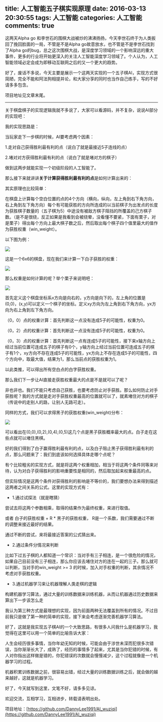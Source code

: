 title: 人工智能五子棋实现原理
date: 2016-03-13 20:30:55
tags: 人工智能
categories: 人工智能
comments: true
---

这两天Alpha go 和李世石的围棋大战被炒的沸沸扬扬，今天李世石终于为人类扳回了挽回脸面的一局，不管是不是Alpha go故意放水，也不管是不是李世石找到了Alpha go的bug，总之这次围棋大战，是深度学习领域的一个影响深远的重大事件，更多的行业将开始更深入的关注人工智能深度学习领域了。个人认为，人工智能领域必定会成为即移动互联网之后的又一个更大的趋势。

好了，废话不多说，今天主要是展示一个这两天实现的一个五子棋AI，实现方式很简陋，完全不能和阿法狗相提并论，和大家分享的同时也当作自己练手，写的不好请多多包含。

项目地址见文章末尾。

---

关于棋盘棋子的实现逻辑我就不多说了，大家可以看源码，并不复杂，说说AI部分的实现吧：

我的实现思路是：

当玩家走下一步棋的时候，AI要考虑两个因素：

1.走对自己获得胜利最有利的点（说白了就是最接近5子连线的点）

2.堵对对方获得胜利最有利的点（说白了就是堵对方的棋子）

做到这两步就能实现一个初级阶段的人工智能了。

那么接下来就讲讲**关于计算获得胜利最有利的点**是如何计算出来的：

其实原理也比较简单：

在棋盘上计算每个空白位置的点的4个方向（横向，纵向，左上角到右下角方向，右上角到左下角方向）每个有可能获胜的方向所连成的以当前棋子为出发点的长度为获胜棋子数量的（五子棋为5）中途没有被敌方棋子阻挡的所覆盖的己方棋子数。（是不是很绕，反正如果是我看到会被绕晕，没看懂不要紧，下面有栗子，对是栗子）得出每个方向上最大棋子数之后，然后取出每个棋子四个值里最大的值作为获胜权重（win_weight）。

以下图为例：

![](/img/ai_01_01.png)

这是一个6x6的棋盘，现在我们来计算一下白子获胜的权重：

![](/img/ai_01_02.png)

那么权重是如何计算的呢？举个栗子来说明吧：

![](/img/ai_01_04.png)

首先定义这个棋盘坐标系x方向是向右的，y方向是向下的，左上角的位置是(0,0)，(x,y)可以定义一个棋子的坐标。定义xy方向为左上角到右下角方向，yx方向为右上角到左下角方向。

（0，0）点的权重计算：首先判断这一点没有连成5子的可能性，权重为0。

（0，2）点的权重计算：首先判断这一点没有连成5子的可能性，权重为0。

（0，3）点的权重计算：首先判断这一点有连成5子的可能性，接下来x轴方向上经过当前位置可连成五子的棋子有0个，y轴方向上经过当前位置可连成五子的棋子有1个，xy方向不存在连成5子的可能性，yx方向上不存在连成5子的可能性，四个方向中，取最大值，结果为1，那么当前点的获胜权重为1。

以此类推，可以得出所有空白点的白字获胜权重。

那么我们下一步让AI直接走获胜权重最大的点是不是就可以了呢？

非也非也。我们不能只考虑自己获胜，也要考虑防止对手获胜。那么如何防止对手获胜呢？我的方式就是走对手获胜权重最高的位置就可以了，就素堵住对方的棋子（传说中的走别人的路，让别人无路可走）。

同样的方式，我们可以求得黑子的获胜权重(win_weight)分布：

![](/img/ai_01_03.png)

可以看出在(0,0),(0,2),(0,4),(0,5)这几个点是黑子获胜概率最大的点。白子走在这些点就可以堵住黑棋。

好的我们得到了白子赢得胜利最有利的点，以及白子阻止黑子获得胜利最有利的点，那么问题来了：我们到底该如何选择具体走哪个点呢？

有个比较粗劣的实现方式，就是将这两个权重相加，相当于将这两个条件同等来对待，认为对白子获得胜利的影响重要性是相同的，然后取加起来权重最高的点。

但实际情况是这两个条件对获得胜利的影响是不等价的，我们要想办法来得到描述这两者之间关系的公式。这里的实现方式有：

- 1.通过试探法（就是瞎猜）
	
尝试去将这两个参数相乘，取得的结果作为最终权重，来进行取值。

或者 白子的获胜权重 + R * 黑子的获胜权重， R是一个系数，我们需要通过不断的调整来接近最好的结果。

通过不断的尝试，来将最接近答案的公式猜出来。

- 2.通过条件分情况来判断

比如下过五子棋的人都知道一个常识：当对手有三子相连，是一个很危险的情况，如果自己目前没有三子相连，那么你应该去堵住对方的连在一起的三子。那么就可以判断，当对手的win_weight >= 3 的时候，加入对手权重的判断，其余情况不考虑对手获胜权重。

- 3.通过机器学习来让机器理解人类走棋的逻辑

构建机器学习算法，通过大量的训练数据来训练机器，从而让机器通过历史数据来算出下一步该怎么走

我认为第三种方式是最理想的实现，因为前面两种无法覆盖到所有的情况。不过目前我只是做了第一种的简单的实现，接下来会考虑逐渐完善机器学习算法。

好了，这就是我实现五子棋AI的一个大致思路，有很多人问我什么是机器学习，我觉得在这里可以用一个简单的比喻告诉大家：

人生会经历很多事情，当你年幼无知的时候，可能会由于涉世未深而犯很多次错误，当你渐渐长大了，成熟了，经历的事情多了起来，尤其是当你犯错的时候，有人对你指出这样做是错的，你犯错误的次数就会慢慢减少，这个过程就像是一个机器学习的过程。

机器积累训练数据之前，很容易出错，经过大量的训练数据训练之后，就会做的越来越好，这就是机器学习。

好了，今天就写到这里，文笔不好，请多多见谅。

欢迎交流，互相学习，互相进步，转载请表明出处。

项目地址：[https://github.com/DannyLee1991/AI_wuziqi](https://github.com/DannyLee1991/AI_wuziqi)
